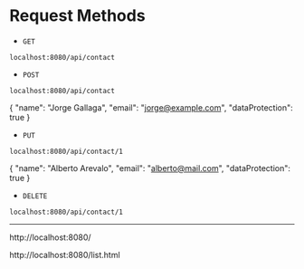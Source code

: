 # Request Methods

- `GET`

`localhost:8080/api/contact`

- `POST`

`localhost:8080/api/contact`

{
    "name": "Jorge Gallaga",
    "email": "jorge@example.com",
    "dataProtection": true
}

- `PUT`

`localhost:8080/api/contact/1`

{
    "name": "Alberto Arevalo",
    "email": "alberto@mail.com",
    "dataProtection": true
}

- `DELETE`

`localhost:8080/api/contact/1`

---

http://localhost:8080/

http://localhost:8080/list.html